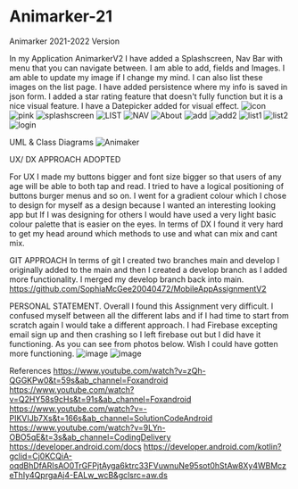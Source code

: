 # Animarker-21
Animarker 2021-2022 Version

In my Application AnimarkerV2 I have added a Splashscreen,
Nav Bar with menu that you can navigate between. I am able to add,
fields and Images. I am able to update my image if I change my mind.
I can also list these images on the list page. I have added persistence
where my info is saved in json form. I added a star rating feature that
doesn't fully function but it is a nice visual feature.
I have a Datepicker added for visual effect.
![icon](https://user-images.githubusercontent.com/83893260/209029208-0573a55a-0e6f-448f-9bcc-31939cf2e4e1.png)
![pink](https://user-images.githubusercontent.com/83893260/209029228-31751518-4e25-49dc-845f-9a55ba5a96d2.png)
![splashscreen](https://user-images.githubusercontent.com/83893260/209029234-59318572-a6b4-49ab-9b41-52053a1dbb54.png)
![LIST](https://user-images.githubusercontent.com/83893260/209029251-bffe38f9-5201-4ff1-b2b3-492c6fa32ce0.png)
![NAV](https://user-images.githubusercontent.com/83893260/209029274-b83e0f12-703a-4c0f-9014-c93eeeef2e10.png)
![About](https://user-images.githubusercontent.com/83893260/209029299-3627a27f-7b87-46dd-91a7-69d8dba3a5be.png)
![add](https://user-images.githubusercontent.com/83893260/209029322-7f5b82e3-7882-4942-ae7f-41a49f95526e.png)
![add2](https://user-images.githubusercontent.com/83893260/209029330-6b954f49-d33d-4f71-a867-af80c3a2eea1.png)
![list1](https://user-images.githubusercontent.com/83893260/209029344-c0f0d877-9b3f-4b31-9f66-c66d64336842.png)
![list2](https://user-images.githubusercontent.com/83893260/209029350-72410f84-5743-4bb4-b27b-1dbb9083b761.png)
![login](https://user-images.githubusercontent.com/83893260/209030388-99a115e7-c7ab-4fc5-af91-44165dc99924.png)


UML & Class Diagrams
![Animaker](https://user-images.githubusercontent.com/83893260/209027213-4be1ad00-203a-4f94-85e1-db5fd82b662f.png)


UX/ DX APPROACH ADOPTED

For UX I made my buttons bigger and font size bigger so that
users of any age will be able to both tap and read. I tried to
have a logical positioning of buttons burger menus and so on.
I went for a gradient colour which I chose to design for myself
as a design because I wanted an interesting looking app but If
I was designing for others I would have used a very light basic colour
palette that is easier on the eyes. In terms of DX I found it very hard to
get my head around which methods to use and what can mix and cant mix.

GIT APPROACH
In terms of git I created two branches main and develop
I originally added to the main and then I created a develop
branch as I added more functionality. I merged my develop branch back into main.
https://github.com/SophiaMcGee20040472/MobileAppAssignmentV2


PERSONAL STATEMENT.
Overall I found this Assignment very difficult.
I confused myself between all the different labs and
if I had time to start from scratch again I would take
a different approach. I had Firebase excepting email sign
up and then crashing so I left firebase out but I did have it functioning.
As you can see from photos below. Wish I could have gotten more functioning.
![image](https://user-images.githubusercontent.com/83893260/208915220-d29782eb-4f74-4969-9d97-d50f4fd0df20.png)
![image](https://user-images.githubusercontent.com/83893260/208915307-0393c40d-08d1-41c5-86e4-bcec2e1ad48c.png)


References
https://www.youtube.com/watch?v=zQh-QGGKPw0&t=59s&ab_channel=Foxandroid
https://www.youtube.com/watch?v=Q2HY58s9cHs&t=91s&ab_channel=Foxandroid
https://www.youtube.com/watch?v=-PIKVIJb7Xs&t=166s&ab_channel=SolutionCodeAndroid
https://www.youtube.com/watch?v=9LYn-OBO5qE&t=3s&ab_channel=CodingDelivery
https://developer.android.com/docs
https://developer.android.com/kotlin?gclid=Cj0KCQiA-oqdBhDfARIsAO0TrGFPjtAyga6ktrc33FVuwnuNe95sot0hStAw8Xy4WBMczeThIy4QprgaAj4-EALw_wcB&gclsrc=aw.ds

